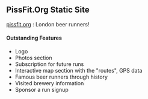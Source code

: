 PissFit.Org Static Site
------------------------

[pissfit.org](http://pissfit.org) : London beer runners!



#### Outstanding Features

 - Logo
 - Photos section
 - Subscription for future runs
 - Interactive map section with the "routes", GPS data 
 - Famous beer runners through history
 - Visited brewery information 
 - Sponsor a run signup
 
